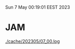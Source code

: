 Sun  7 May 00:19:01 EEST 2023
# JAM
<a href='./cache/202305/07_00.log'>./cache/202305/07_00.log</a>
